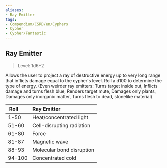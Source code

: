 ```yaml
---
aliases:
- Ray Emitter
tags:
- Compendium/CSRD/en/Cyphers
- Cypher
- Cypher/Fantastic
---
```


  
## Ray Emitter  
>Level: 1d6+2  
  
Allows the user to project a ray of destructive energy up to very long range that inflicts damage equal to the cypher's level. Roll a d100 to determine the type of energy. (Even weirder ray emitters: Turns target inside out, Inflicts damage and turns flesh blue, Renders target mute, Damages only plants, Damages only inorganic matter, Turns flesh to dead, stonelike material)  

|  Roll &nbsp; &nbsp; &nbsp; | Ray Emitter  |  
| ------------- | :----------- |  
| 1-50 | Heat/concentrated light |  
| 51-60 | Cell-disrupting radiation |  
| 61-80 | Force |  
| 81-87 | Magnetic wave |  
| 88-93 | Molecular bond disruption |  
| 94-100 | Concentrated cold |